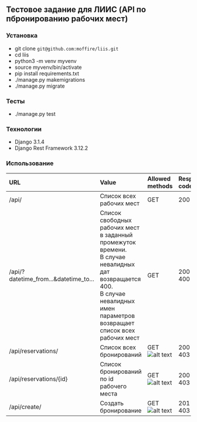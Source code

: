 ## Тестовое задание для ЛИИС (API по пбронированию рабочих мест)


### Установка
* git clone `git@github.com:moffire/liis.git`
* cd liis
* python3 -m venv myvenv
* source myvenv/bin/activate
* pip install requirements.txt
* ./manage.py makemigrations
* ./manage.py migrate

### Тесты
* ./manage.py test

### Технологии
* Django 3.1.4
* Django Rest Framework 3.12.2

### Использование
| URL       | Value                | Allowed methods | Response code |
| :------------- |:------------------| :-----| :-----|
| /api/    | Cписок всех рабочих мест    | GET | 200 |
| /api/?datetime_from...&datetime_to...  | Cписок свободных рабочих мест в заданный промежуток времени.<br>В случае невалидных дат возвращается 400.<br>В случае невалидных имен параметров возвращает список всех рабочих мест| GET | 200<br>400 |
| /api/reservations/    | Cписок всех бронирований    | GET<br>![alt text](https://img.shields.io/static/v1?label=&message=AUTH&color=red "AUTH") | 200<br>403 |
| /api/reservations/{id}    | Cписок бронирований по id рабочего места   | GET<br>![alt text](https://img.shields.io/static/v1?label=&message=AUTH&color=red "AUTH") | 200<br>403 |
| /api/create/    | Создать бронирование    | GET<br>![alt text](https://img.shields.io/static/v1?label=&message=AUTH&color=red "AUTH") | 201<br>403 |
